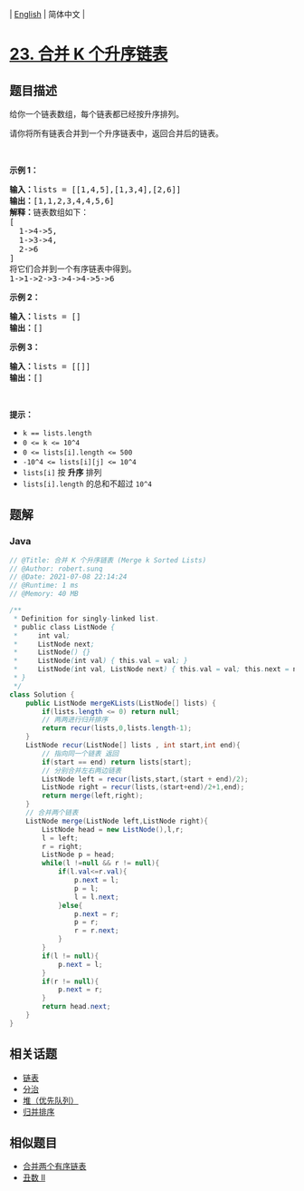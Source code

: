 
| [English](README_EN.md) | 简体中文 |

# [23. 合并 K 个升序链表](https://leetcode.cn//problems/merge-k-sorted-lists/)

## 题目描述

<p>给你一个链表数组，每个链表都已经按升序排列。</p>

<p>请你将所有链表合并到一个升序链表中，返回合并后的链表。</p>

<p>&nbsp;</p>

<p><strong>示例 1：</strong></p>

<pre><strong>输入：</strong>lists = [[1,4,5],[1,3,4],[2,6]]
<strong>输出：</strong>[1,1,2,3,4,4,5,6]
<strong>解释：</strong>链表数组如下：
[
  1-&gt;4-&gt;5,
  1-&gt;3-&gt;4,
  2-&gt;6
]
将它们合并到一个有序链表中得到。
1-&gt;1-&gt;2-&gt;3-&gt;4-&gt;4-&gt;5-&gt;6
</pre>

<p><strong>示例 2：</strong></p>

<pre><strong>输入：</strong>lists = []
<strong>输出：</strong>[]
</pre>

<p><strong>示例 3：</strong></p>

<pre><strong>输入：</strong>lists = [[]]
<strong>输出：</strong>[]
</pre>

<p>&nbsp;</p>

<p><strong>提示：</strong></p>

<ul>
	<li><code>k == lists.length</code></li>
	<li><code>0 &lt;= k &lt;= 10^4</code></li>
	<li><code>0 &lt;= lists[i].length &lt;= 500</code></li>
	<li><code>-10^4 &lt;= lists[i][j] &lt;= 10^4</code></li>
	<li><code>lists[i]</code> 按 <strong>升序</strong> 排列</li>
	<li><code>lists[i].length</code> 的总和不超过 <code>10^4</code></li>
</ul>


## 题解


### Java

```Java
// @Title: 合并 K 个升序链表 (Merge k Sorted Lists)
// @Author: robert.sunq
// @Date: 2021-07-08 22:14:24
// @Runtime: 1 ms
// @Memory: 40 MB

/**
 * Definition for singly-linked list.
 * public class ListNode {
 *     int val;
 *     ListNode next;
 *     ListNode() {}
 *     ListNode(int val) { this.val = val; }
 *     ListNode(int val, ListNode next) { this.val = val; this.next = next; }
 * }
 */
class Solution {
    public ListNode mergeKLists(ListNode[] lists) {
        if(lists.length <= 0) return null;
        // 两两进行归并排序
        return recur(lists,0,lists.length-1);
    }
    ListNode recur(ListNode[] lists , int start,int end){
        // 指向同一个链表 返回
        if(start == end) return lists[start];
        // 分别合并左右两边链表
        ListNode left = recur(lists,start,(start + end)/2);
        ListNode right = recur(lists,(start+end)/2+1,end);
        return merge(left,right);
    }
    // 合并两个链表
    ListNode merge(ListNode left,ListNode right){
        ListNode head = new ListNode(),l,r;
        l = left;
        r = right;
        ListNode p = head;
        while(l !=null && r != null){
            if(l.val<=r.val){
                p.next = l;
                p = l;
                l = l.next;
            }else{
                p.next = r;
                p = r;
                r = r.next; 
            }
        }
        if(l != null){
            p.next = l;
        }
        if(r != null){
            p.next = r;
        }
        return head.next;
    }
}
```



## 相关话题

- [链表](https://leetcode.cn//tag/linked-list)
- [分治](https://leetcode.cn//tag/divide-and-conquer)
- [堆（优先队列）](https://leetcode.cn//tag/heap-priority-queue)
- [归并排序](https://leetcode.cn//tag/merge-sort)

## 相似题目


- [合并两个有序链表](../merge-two-sorted-lists/README.md)
- [丑数 II](../ugly-number-ii/README.md)
